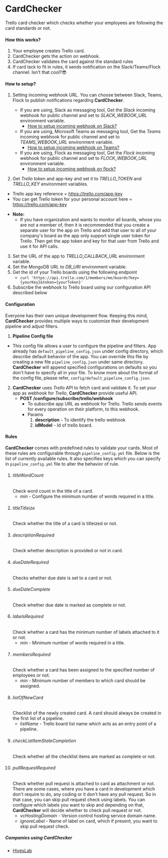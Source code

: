 # CardChecker
Trello card checker which checks whether your employees are following the card standards or not.

#### How this works?
1. Your employee creates Trello card.
2. CardChecker gets the action on webhook.
3. CardChecker validates the card against the standard rules
4. If card lack to fit in rules, it sends notification on the Slack/Teams/Flock channel. Isn't that cool?😎

#### How to setup?
1. Setting incoming webhook URL. You can choose between Slack, Teams, Flock to publish notifications regarding **CardChecker**.

    - If you are using, Slack as messaging tool, Get the *Slack* incoming webhook for public channel and set to *SLACK_WEBOOK_URL* environment variable.
        - [How to setup incoming webhook on Slack?](https://api.slack.com/incoming-webhooks)
    - If you are using, Microsoft Teams as messaging tool, Get the *Teams* incoming webhook for public channel and set to *TEAMS_WEBOOK_URL* environment variable.
        - [How to setup incoming webhook on Teams?](https://docs.microsoft.com/en-us/microsoftteams/platform/concepts/connectors/connectors-using#setting-up-a-custom-incoming-webhook)
    - If you are using, Flock as messaging tool, Get the *Flock* incoming webhook for public channel and set to *FLOCK_WEBOOK_URL* environment variable.
        - [How to setup incoming webhook on flock?](https://docs.flock.com/display/flockos/Create+An+Incoming+Webhook)
2. Get *Trello* token and app-key and set it to *TRELLO_TOKEN* and *TRELLO_KEY* environment variables.
  - Trello app key reference = https://trello.com/app-key
  - You can get Trello token for your personal account here = https://trello.com/app-key
  * **Note:**
    *  If you have organization and wants to monitor all boards, whose you are not a member of, then it is recommended that you create a separate user for the app on Trello and add that user to all of your company's board as the app only support single user token for Trello. Then get the app token and key for that user from Trello and use it for API calls.
3. Set the URL of the app to *TRELLO_CALLBACK_URL* environment variable.
4. Set the MongoDB URL to *DB_URI* environment variable.
5. Get the id of your Trello boards using the following endpoint
    - `curl 'https://api.trello.com/1/members/me/boards?key={yourKey}&token={yourToken}'`
6. Subscribe the webhook to Trello board using our configuration API described below

#### Configuration
Everyone has their own unique development flow. Keeping this mind, **CardChecker** provides multiple ways to customize their development pipeline and adjust filters.

1. **Pipeline Config file**
  - This config file allows a user to configure the pipeline and filters. App already has `default_pipeline_config.json` under config directory, which describe default behavior of the app. You can override this file by creating a new file `pipeline_config.json` under same directory. **CardChecker** will append specified configurations on defaults so you don't have to specify all in your file. To know more about the format of the config file, please refer, `config/default_pipeline_config.json`.

2. **CardChecker** uses *Trello* API to fetch card and validate it. To set your app as webhook for *Trello*, **CardChecker** provide useful API.
    -   **POST /configure/subscribe/trello/webhook**
        - To subscribe app URL as webhook for Trello. Trello sends events for every operation on their platform, to this webhook.
        - Params
            1. **description** - To identify the trello webhook
            2. **idModel** - Id of trello board.

#### Rules
**CardChecker** comes with predefined rules to validate your cards. Most of these rules are configurable through `pipeline_config.yml` file. Below is the list of currently available rules. It also specifies keys which you can specify in `pipeline_config.yml` file to alter the behavior of rule.
1. ###### titleWordCount
    Check word count in the title of a card.
    - *min* - Configure the minimum number of words required in a title.
2. ###### titleTitleize
    Check whether the title of a card is titleized or not.
3. ###### descriptionRequired
    Check whether description is provided or not in card.
4. ###### dueDateRequired
    Checks whether due date is set to a card or not.
5. ###### dueDateComplete
    Check whether due date is marked as complete or not.
6. ###### labelsRequired
    Check whether a card has the minimum number of labels attached to it or not.
    - *min* - Minimum number of words required in a title.
7. ###### membersRequired
    Check whether a card has been assigned to the specified number of employees or not.
    - *min* - Minimum number of members to which card should be assigned.
8. ###### listOfNewCard
    Checklist of the newly created card. A card should always be created in the first list of a pipeline.
    - *listName* - Trello board list name which acts as an entry point of a pipeline.
9. ###### checkListItemStateCompletion
    Check whether all the checklist items are marked as complete or not.
10. ###### pullRequestRequired
    Check whether pull request is attached to card as attachment or not. There are some cases, where you have a card in development which don't require to do, any coding or it don't have any pull request. So in that case, you can skip pull request check using labels. You can configure which labels you want to skip and depending on that, **CardChecker** will decide whether to check pull request or not.
    - *vcHostingDomain* - Version control hosting service domain name.
    - *ignoreLabel* - Name of label on card, which if present, you want to skip pull request check.
##### Companies using **CardChecker**
- [HivesLab](https://www.hiveslab.com/)
